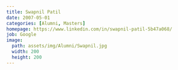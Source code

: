```yaml
---
title: Swapnil Patil
date: 2007-05-01
categories: [Alumni, Masters]
homepage: https://www.linkedin.com/in/swapnil-patil-5b47a068/
job: Google
image:
  path: assets/img/Alumni/Swapnil.jpg
  width: 200
  height: 200
---
```


